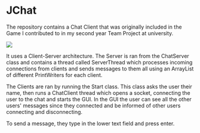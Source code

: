 # JChat

The repository contains a Chat Client that was originally included in the Game I contributed to in my second year Team Project at university.  

![](https://github.com/NatRavenhill/JChatSoftwareSystemsComponents/blob/master/chat.PNG)

It uses a Client-Server architecture. The Server is ran from the ChatServer class and contains a thread called ServerThread which processes incoming connections from clients and sends messages to them all using an ArrayList of different PrintWriters for each client.  

The Clients are ran by running the Start class. This class asks the user their name, then runs a ChatClient thread which opens a socket, connecting the user to the chat and starts the GUI. In the GUI the user can see all the other users' messages since they connected and be informed of other users connecting and disconnecting.  

To send a message, they type in the lower text field and press enter.  
